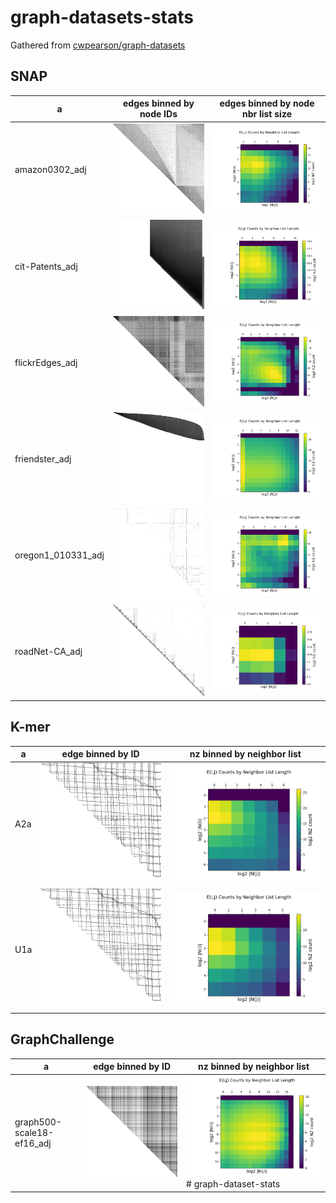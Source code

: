 # graph-datasets-stats

Gathered from [cwpearson/graph-datasets](https://github.com/cwpearson/graph-datasets)

## SNAP

| a | edges binned by node IDs | edges binned by node nbr list size |
|-|-|-|
amazon0302_adj | ![](hist_id/amazon0302_adj.png) | ![](hist_nbrs/amazon0302_adj.png)
cit-Patents_adj | ![](hist_id/cit-Patents_adj.png) | ![](hist_nbrs/cit-Patents_adj.png)
flickrEdges_adj | ![](hist_id/flickrEdges_adj.png) | ![](hist_nbrs/flickrEdges_adj.png)
friendster_adj | ![](hist_id/friendster_adj.png) | ![](hist_nbrs/friendster_adj.png)
oregon1_010331_adj | ![](hist_id/oregon1_010331_adj.png) | ![](hist_nbrs/oregon1_010331_adj.png)
roadNet-CA_adj | ![](hist_id/roadNet-CA_adj.png) | ![](hist_nbrs/roadNet-CA_adj.png)

## K-mer

| a | edge binned by ID | nz binned by neighbor list |
|-|-|-|
A2a | ![](hist_id/A2a.png) | ![](hist_nbrs/A2a.png)
U1a | ![](hist_id/U1a.png) | ![](hist_nbrs/U1a.png)

## GraphChallenge

| a | edge binned by ID | nz binned by neighbor list |
|-|-|-|
graph500-scale18-ef16_adj | ![](hist_id/graph500-scale18-ef16_adj.png) | ![](hist_nbrs/graph500-scale18-ef16_adj.png)# graph-dataset-stats
